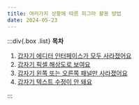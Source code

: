 ```yaml
---
title: 여러가지 상황에 따른 피그마 활용 방법
date: 2024-05-23
---
```


:::div{.box .list}
**목차**

1. [갑자기 에디터 인터페이스가 모두 사라졌어요](/figma-serenade/chapter07/07-1)
2. [갑자기 픽셀 해상도로 보여요](/figma-serenade/chapter07/07-2)
3. [갑자기 왼쪽 또는 오른쪽 패널만 사라졌어요](/figma-serenade/chapter07/07-3)
4. [갑자기 텍스트 수정이 안 돼요](/figma-serenade/chapter07/07-4)

:::
